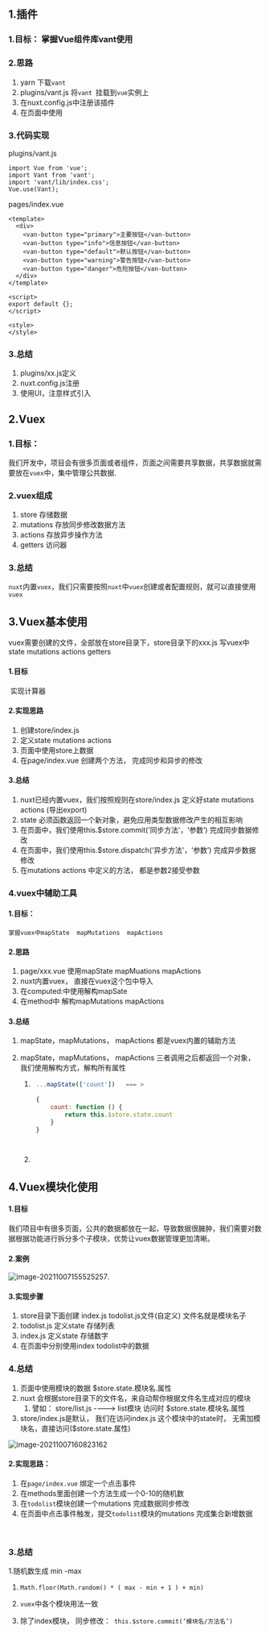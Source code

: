 ## 1.插件

### 1.目标： 掌握Vue组件库vant使用

### 2.思路

1. yarn  下载```vant```
2. plugins/vant.js  将```vant ```挂载到```vue```实例上  
3. 在nuxt.config.js中注册该插件
4. 在页面中使用

### 3.代码实现

plugins/vant.js

```vue
import Vue from 'vue';
import Vant from 'vant';
import 'vant/lib/index.css';
Vue.use(Vant);
```

pages/index.vue

```vue
<template>
  <div>
    <van-button type="primary">主要按钮</van-button>
    <van-button type="info">信息按钮</van-button>
    <van-button type="default">默认按钮</van-button>
    <van-button type="warning">警告按钮</van-button>
    <van-button type="danger">危险按钮</van-button>
  </div>
</template>

<script>
export default {};
</script>

<style>
</style>
```



### 3.总结

1. plugins/xx.js定义  
2. nuxt.config.js注册
3. 使用UI，注意样式引入



## 2.Vuex

### 1.目标：

​         我们开发中，项目会有很多页面或者组件，页面之间需要共享数据，共享数据就需要放在```vuex```中，集中管理公共数据.

### 2.vuex组成

1. store  存储数据
2. mutations 存放同步修改数据方法
3. actions 存放异步操作方法
4. getters 访问器

### 3.总结

   ```nuxt```内置``vuex``，我们只需要按照```nuxt```中```vuex```创建或者配置规则，就可以直接使用```vuex```





## 3.Vuex基本使用

 vuex需要创建的文件，全部放在store目录下，store目录下的xxx.js 写vuex中state  mutations  actions  getters



#### 1.目标

​     实现计算器



#### 2.实现思路

1. 创建store/index.js 
2. 定义state  mutations  actions
3. 页面中使用store上数据
4. 在page/index.vue 创建两个方法， 完成同步和异步的修改

#### 3.总结

1. nuxt已经内置vuex，我们按照规则在store/index.js  定义好state  mutations actions (导出export)
2. state  必须函数返回一个新对象，避免应用类型数据修改产生的相互影响
3. 在页面中，我们使用this.$store.commit('同步方法'，‘参数’) 完成同步数据修改  
4. 在页面中，我们使用this.$store.dispatch('异步方法'，‘参数’) 完成异步数据修改  
5. 在mutations actions 中定义的方法， 都是参数2接受参数



### 4.vuex中辅助工具

#### 1.目标：

```掌握vuex中mapState  mapMutations  mapActions```



#### 2.思路

1. page/xxx.vue 使用mapState  mapMuations  mapActions
2. nuxt内置vuex， 直接在vuex这个包中导入
3. 在computed:中使用解构mapSate
4. 在method中 解构mapMutations  mapActions



#### 3.总结

1. mapState，mapMutations， mapActions 都是vuex内置的辅助方法

2. mapState，mapMutations， mapActions  三者调用之后都返回一个对象，我们使用解构方式，解构所有属性

   1. ```javascript
       ...mapState(['count'])   === >
           
       {
           count: function () {
               return this.$store.state.count
           }
       }
      
           
      ```

   2. 



## 4.Vuex模块化使用

#### 1.目标

​       我们项目中有很多页面，公共的数据都放在一起，导致数据很臃肿，我们需要对数据根据功能进行拆分多个子模块，优势让vuex数据管理更加清晰。

#### 2.案例

![image-20211007155525257](images/image-20211007155525257.png).







#### 3.实现步骤

1. store目录下面创建 index.js  todolist.js文件(自定义)  文件名就是模块名子
2. todolist.js   定义state 存储列表
3. index.js  定义state 存储数字
4. 在页面中分别使用index  todolist中的数据



### 4.总结

1. 页面中使用模块的数据   $store.state.模块名.属性
2. nuxt 会根据store目录下的文件名，来自动帮你根据文件名生成对应的模块
   1. 譬如： store/list.js     ----> list模块    访问时 $store.state.模块名.属性
3. store/index.js是默认， 我们在访问index.js 这个模块中的state时， 无需加模块名，直接访问($store.state.属性)



![image-20211007160823162](images/image-20211007160823162.png)



#### 2.实现思路：

1. 在```page/index.vue```  绑定一个点击事件
2. 在methods里面创建一个方法生成一个0-10的随机数
3. 在```todolist```模块创建一个mutations 完成数据同步修改
4. 在页面中点击事件触发，提交```todolist```模块的mutations 完成集合新增数据

​		



### 3.总结

  1.随机数生成 min -max

1. ```Math.floor(Math.random() * ( max - min + 1 ) + min)```

2.  ```vuex```中各个模块用法一致

3. 除了index模块，  同步修改：``` this.$store.commit(‘模块名/方法名’)```


